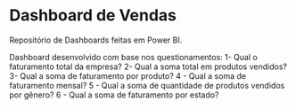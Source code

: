 # Dashboard de Vendas
Repositório de Dashboards feitas em Power BI.

Dashboard desenvolvido com base nos questionamentos:
1- Qual o faturamento total da empresa?
2- Qual a soma total em produtos vendidos?
3- Qual a soma de faturamento por produto?
4 - Qual a soma de faturamento mensal?
5 - Qual a soma de quantidade de produtos vendidos por gênero?
6 - Qual a soma de faturamento por estado?
